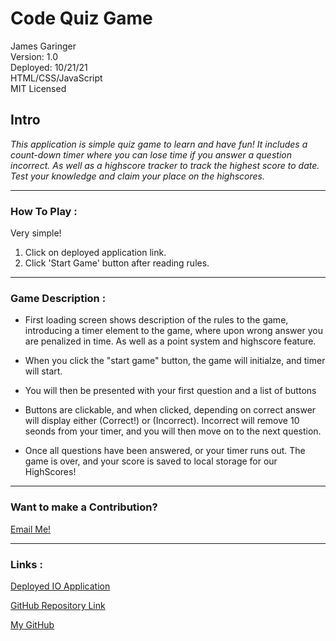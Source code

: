 # Code Quiz Game
James Garinger  \
Version: 1.0\
Deployed: 10/21/21 \
HTML/CSS/JavaScript\
MIT Licensed

## Intro
*This application is simple quiz game to learn and have fun! It includes a count-down timer where you can lose time if you answer a question incorrect. As well as a highscore tracker to track the highest score to date. Test your knowledge and claim your place on the highscores.* 

---
### How To Play :
Very simple!
1. Click on deployed application link.
2. Click 'Start Game' button after reading rules.

___
### Game Description :

+ First loading screen shows description of the rules to the game, introducing a timer element to the game, where upon wrong answer you are penalized in time. As well as a point system and highscore feature.

+ When you click the "start game" button, the game will initialze, and timer will start.

+ You will then be presented with your first question and a list of buttons

+ Buttons are clickable, and when clicked, depending on correct answer will display either (Correct!) or (Incorrect). Incorrect will remove 10 seonds from your timer, and you will then move on to the next question.

+  Once all questions have been answered, or your timer runs out. The game is over, and your score is saved to local storage for our HighScores!
___

### Want to make a Contribution?
[Email Me!](mailto:jkggaringer@gmail.com)

___
### Links :
[Deployed IO Application]()

[GitHub Repository Link](https://github.com/originator1/code_quiz_game)

[My GitHub](https://github.com/originator1)



